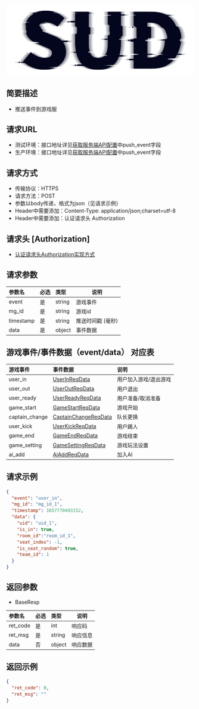#

![SUD](../../Resource/logo.png)

## 简要描述

- 推送事件到游戏服

## 请求URL

- 测试环境：接口地址详见[获取服务端API配置](ObtainServerEndAPIConfigurations.md)中push_event字段
- 生产环境：接口地址详见[获取服务端API配置](ObtainServerEndAPIConfigurations.md)中push_event字段

## 请求方式

- 传输协议：HTTPS
- 请求方法：POST
- 参数以body传递，格式为json（见请求示例）
- Header中需要添加：Content-Type: application/json;charset=utf-8
- Header中需要添加：认证请求头 Authorization

## 请求头 [Authorization]

- [认证请求头Authorization实现方式](AuthorizationDescription.md)

## 请求参数

| 参数名             | 必选  | 类型              | 说明                      |
|:----------------|:----|:----------------|-------------------------|
| event           | 是   | string          | 游戏事件                    |
| mg_id           | 是   | string          | 游戏id                    |
| timestamp       | 是   | string          | 推送时间戳 (毫秒)              |
| data            | 是   | object          | 事件数据                    |


## 游戏事件/事件数据（event/data） 对应表

| 游戏事件           | 事件数据                                                          | 说明          |
|:---------------|:--------------------------------------------------------------|:------------|
| user_in        | [UserInReqData](PushEventData/UserInReqData.md)               | 用户加入游戏/退出游戏 |
| user_out       | [UserOutReqData](PushEventData/UserOutReqData.md)             | 用户退出        |
| user_ready     | [UserReadyReqData](PushEventData/UserReadyReqData.md)         | 用户准备/取消准备   |
| game_start     | [GameStartReqData](PushEventData/GameStartReqData.md)         | 游戏开始        |
| captain_change | [CaptainChangeReqData](PushEventData/CaptainChangeReqData.md) | 队长更换        |
| user_kick      | [UserKickReqData](PushEventData/UserKickReqData.md)           | 用户踢人        |
| game_end       | [GameEndReqData](PushEventData/GameEndReqData.md)             | 游戏结束        |
| game_setting   | [GameSettingReqData](PushEventData/GameSettingReqData.md)     | 游戏玩法设置      |
| ai_add         | [AiAddReqData](PushEventData/AiAddReqData.md)                 | 加入AI        |

## 请求示例

```json
{
  "event": "user_in",
  "mg_id": "mg_id_1",
  "timestamp": 1657770493152,
  "data": {
    "uid": "uid_1",
    "is_in": true,
    "room_id":"room_id_1",
    "seat_index": -1,
    "is_seat_random": true,
    "team_id": 1
  }
}
```

## 返回参数

- BaseResp

| 参数名      | 必选  | 类型     | 说明   |
|:---------|:----|:-------|------|
| ret_code | 是   | int    | 响应码  |
| ret_msg  | 是   | string | 响应信息 |
| data     | 否   | object | 响应数据 |

## 返回示例

```json
{
  "ret_code": 0,
  "ret_msg": ""
}
```
